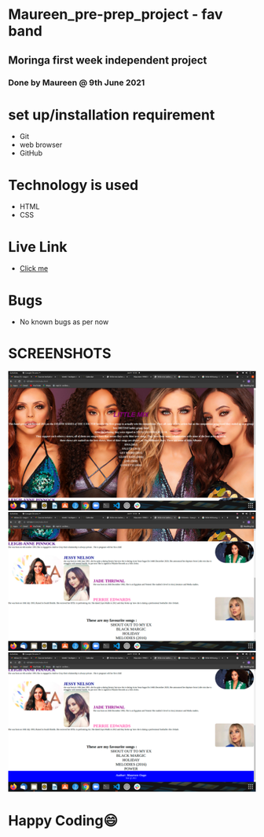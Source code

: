 # Maureen_pre-prep_project - fav band
## Moringa first week independent project 
### Done by Maureen @ 9th June 2021
# set up/installation requirement
* Git 
* web browser
* GitHub
# Technology is used
* HTML
* CSS
# Live Link
* <a href="https://maureen-1998dev.github.io/Maureen_pre-prep_project   ">Click me</a>
# Bugs
* No known bugs as per now

# SCREENSHOTS
<img src="1.png" alt="Homepage">
<img src="2.png" alt="On scroll down">
<img src="3.png" alt="On scroll down">

# Happy Coding😄